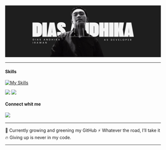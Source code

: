 ![profile](img/dias.jpg)

---
#### Skills

[![My Skills](https://skillicons.dev/icons?i=html,css,php,cpp,js,vscode&theme=dark)](https://skillicons.dev)

<img src="https://img.shields.io/badge/firebase-ffca28?style=for-the-badge&logo=firebase&logoColor=black" />
<img src="https://img.shields.io/badge/MySQL-4479A1?style=for-the-badge&logo=mysql&logoColor=white" />


#### Connect whit me
<p>
  <a href="https://instagram.com/diaz_biasaaja" target="_blank">
    <img src="https://skillicons.dev/icons?i=instagram" height="40" />
  </a>

---
🌱 Currently growing and greening my GitHub
⚡ Whatever the road, I’ll take it
🔥 Giving up is never in my code.

---




